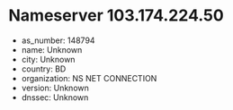 # Nameserver 103.174.224.50

* as_number: 148794
* name: Unknown
* city: Unknown
* country: BD
* organization: NS NET CONNECTION
* version: Unknown
* dnssec: Unknown
